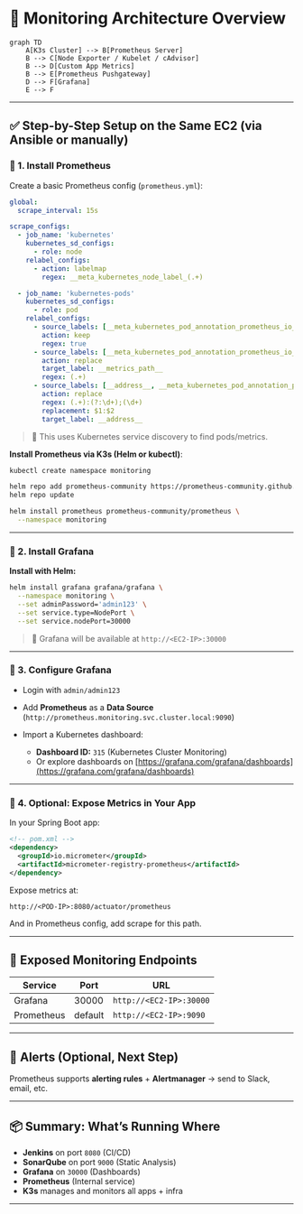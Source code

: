 # 🔧 Monitoring Architecture Overview

```mermaid
graph TD
    A[K3s Cluster] --> B[Prometheus Server]
    B --> C[Node Exporter / Kubelet / cAdvisor]
    B --> D[Custom App Metrics]
    B --> E[Prometheus Pushgateway]
    D --> F[Grafana]
    E --> F
```

---

## ✅ Step-by-Step Setup on the Same EC2 (via Ansible or manually)

### 🔹 1. Install Prometheus

Create a basic Prometheus config (`prometheus.yml`):

```yaml
global:
  scrape_interval: 15s

scrape_configs:
  - job_name: 'kubernetes'
    kubernetes_sd_configs:
      - role: node
    relabel_configs:
      - action: labelmap
        regex: __meta_kubernetes_node_label_(.+)

  - job_name: 'kubernetes-pods'
    kubernetes_sd_configs:
      - role: pod
    relabel_configs:
      - source_labels: [__meta_kubernetes_pod_annotation_prometheus_io_scrape]
        action: keep
        regex: true
      - source_labels: [__meta_kubernetes_pod_annotation_prometheus_io_path]
        action: replace
        target_label: __metrics_path__
        regex: (.+)
      - source_labels: [__address__, __meta_kubernetes_pod_annotation_prometheus_io_port]
        action: replace
        regex: (.+):(?:\d+);(\d+)
        replacement: $1:$2
        target_label: __address__
```

> 🧠 This uses Kubernetes service discovery to find pods/metrics.

**Install Prometheus via K3s (Helm or kubectl)**:

```bash
kubectl create namespace monitoring

helm repo add prometheus-community https://prometheus-community.github.io/helm-charts
helm repo update

helm install prometheus prometheus-community/prometheus \
  --namespace monitoring
```

---

### 🔹 2. Install Grafana

**Install with Helm:**

```bash
helm install grafana grafana/grafana \
  --namespace monitoring \
  --set adminPassword='admin123' \
  --set service.type=NodePort \
  --set service.nodePort=30000
```

> 📌 Grafana will be available at `http://<EC2-IP>:30000`

---

### 🔹 3. Configure Grafana

* Login with `admin/admin123`
* Add **Prometheus** as a **Data Source** (`http://prometheus.monitoring.svc.cluster.local:9090`)
* Import a Kubernetes dashboard:

  * **Dashboard ID:** `315` (Kubernetes Cluster Monitoring)
  * Or explore dashboards on [https://grafana.com/grafana/dashboards](https://grafana.com/grafana/dashboards)

---

### 🔹 4. Optional: Expose Metrics in Your App

In your Spring Boot app:

```xml
<!-- pom.xml -->
<dependency>
  <groupId>io.micrometer</groupId>
  <artifactId>micrometer-registry-prometheus</artifactId>
</dependency>
```

Expose metrics at:

```
http://<POD-IP>:8080/actuator/prometheus
```

And in Prometheus config, add scrape for this path.

---

## 🔐 Exposed Monitoring Endpoints

| Service    | Port    | URL                     |
| ---------- | ------- | ----------------------- |
| Grafana    | 30000   | `http://<EC2-IP>:30000` |
| Prometheus | default | `http://<EC2-IP>:9090`  |

---

## 🚨 Alerts (Optional, Next Step)

Prometheus supports **alerting rules** + **Alertmanager** → send to Slack, email, etc.

---

## 📦 Summary: What’s Running Where

* **Jenkins** on port `8080` (CI/CD)
* **SonarQube** on port `9000` (Static Analysis)
* **Grafana** on `30000` (Dashboards)
* **Prometheus** (Internal service)
* **K3s** manages and monitors all apps + infra

---
